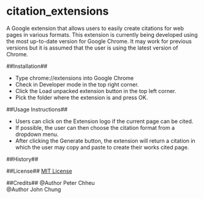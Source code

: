# citation_extensions

A Google extension that allows users to easily create citations for web pages in various formats. This extension is currently being developed using the most up-to-date version for Google Chrome. It may work for previous versions but it is assumed that the user is using the latest version of Chrome.


##Installation##
* Type chrome://extensions into Google Chrome
* Check in Developer mode in the top right corner.
* Click the Load unpacked extension button in the top left corner.
* Pick the folder where the extension is and press OK.


##Usage Instructions##
* Users can click on the Extension logo if the current page can be cited. 
* If possible, the user can then choose the citation format from a dropdown menu.
* After clicking the Generate button, the extension will return a citation in which the user may copy and paste to create their works cited page. 

##History##


##License##
[MIT License](http://www.opensource.org/licenses/mit_license.php)


##Credits##
@Author Peter Chheu  
@Author John Chung
